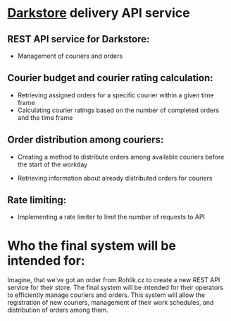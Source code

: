 # **[Darkstore](https://cs.wikipedia.org/wiki/Internetov%C3%A9_distribu%C4%8Dn%C3%AD_centrum) delivery API service**

  

## REST API service for Darkstore:

  
  

  - Management of couriers and orders
   
 ## Courier budget and courier rating calculation:
   - Retrieving assigned orders for a specific courier within a given time
   frame
   - Calculating courier ratings based on the number of completed orders
   and the time frame
   
  ## Order distribution among couriers:
   
   - Creating a method to distribute orders among available couriers before the start of the workday
   
- Retrieving information about already distributed orders for couriers
   
## Rate limiting:
   
- Implementing a rate limiter to limit the number of requests to API



# Who the final system will be intended for:

Imagine, that we’ve got an order from Rohlik.cz to create a new REST API service for their store. The final system will be intended for their operators to efficiently manage couriers and orders. This system will allow the registration of new couriers, management of their work schedules, and distribution of orders among them.
